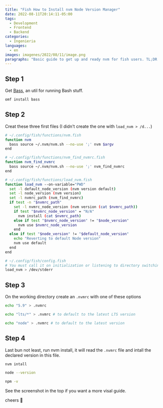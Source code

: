 ```yaml
---
title: "Fish How to Install nvm Node Version Manager"
date: 2022-08-11T20:14:11-05:00
tags:
  - Development
  - Frontend
  - Backend
categories:
  - Ingenieria
languages:
  - en
images: imagenes/2022/08/11/image.png
paragraphs: "Basic guide to get up and ready nvm for fish users. TL;DR in the screenshot"
---
```


## Step 1

Get [Bass](https://github.com/edc/bass#with-oh-my-fish), an util for running Bash stuff.

```bash
omf install bass
```

## Step 2

Creat these three first files (I didn't create the one with `load_nvm > /d...`)

```bash
# ~/.config/fish/functions/nvm.fish
function nvm
  bass source ~/.nvm/nvm.sh --no-use ';' nvm $argv
end

# ~/.config/fish/functions/nvm_find_nvmrc.fish
function nvm_find_nvmrc
  bass source ~/.nvm/nvm.sh --no-use ';' nvm_find_nvmrc
end

# ~/.config/fish/functions/load_nvm.fish
function load_nvm --on-variable="PWD"
  set -l default_node_version (nvm version default)
  set -l node_version (nvm version)
  set -l nvmrc_path (nvm_find_nvmrc)
  if test -n "$nvmrc_path"
    set -l nvmrc_node_version (nvm version (cat $nvmrc_path))
    if test "$nvmrc_node_version" = "N/A"
      nvm install (cat $nvmrc_path)
    else if test "$nvmrc_node_version" != "$node_version"
      nvm use $nvmrc_node_version
    end
  else if test "$node_version" != "$default_node_version"
    echo "Reverting to default Node version"
    nvm use default
  end
end

# ~/.config/fish/config.fish
# You must call it on initialization or listening to directory switching won't work
load_nvm > /dev/stderr
```

## Step 3

On the working directory create an `.nvmrc` with one of these options

```bash
echo "5.9" > .nvmrc

echo "lts/*" > .nvmrc # to default to the latest LTS version

echo "node" > .nvmrc # to default to the latest version
```

## Step 4

Last bun not least, run nvm install, it will read the `.nvmrc` file and intall the declared version in this file.

```bash
nvm intall

node --version

npm -v
```

See the screenshot in the top if you want a more visal guide.

cheers 🍻

